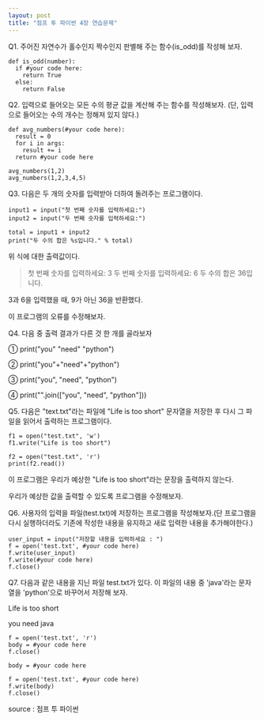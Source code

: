 ```yaml
---
layout: post
title: "점프 투 파이썬 4장 연습문제"
---
```




Q1. 주어진 자연수가 홀수인지 짝수인지 판별해 주는 함수(is_odd)를 작성해 보자.

```
def is_odd(number):
  if #your code here:
    return True
  else:
    return False
```

 

Q2. 입력으로 들어오는 모든 수의 평균 값을 계산해 주는 함수를 작성해보자. (단, 입력으로 들어오는 수의 개수는 정해져 있지 않다.)

```
def avg_numbers(#your code here):
  result = 0
  for i in args:
    result += i
  return #your code here

avg_numbers(1,2)
avg_numbers(1,2,3,4,5)
```



Q3. 다음은 두 개의 숫자를 입력받아 더하여 돌려주는 프로그램이다. 

```
input1 = input("첫 번째 숫자를 입력하세요:")
input2 = input("두 번째 숫자를 입력하세요:")

total = input1 + input2
print("두 수의 합은 %s입니다." % total)
```

위 식에 대한 출력값이다. 

> 첫 번째 숫자를 입력하세요: 3
> 두 번째 숫자를 입력하세요: 6
> 두 수의 합은 36입니다.

3과 6을 입력했을 때, 9가 아닌 36을 반환했다.

이 프로그램의 오류를 수정해보자.



Q4. 다음 중 출력 결과가 다른 것 한 개를 골라보자



① print("you" "need" "python")

② print("you"+"need"+"python")

③ print("you", "need", "python")

④ print("".join(["you", "need", "python"]))



Q5. 다음은 "text.txt"라는 파일에 "Life is too short" 문자열을 저장한 후 다시 그 파일을 읽어서 출력하는 프로그램이다.

```
f1 = open("test.txt", 'w')
f1.write("Life is too short")

f2 = open("test.txt", 'r')
print(f2.read())
```

이 프로그램은 우리가 예상한 "Life is too short"라는 문장을 출력하지 않는다.

우리가 예상한 값을 출력할 수 있도록 프로그램을 수정해보자.



Q6. 사용자의 입력을 파일(test.txt)에 저장하는 프로그램을 작성해보자.(단 프로그램을 다시 실행하더라도 기존에 작성한 내용을 유지하고 새로 입력한 내용을 추가해야한다.)

```
user_input = input("저장할 내용을 입력하세요 : ")
f = open('test.txt', #your code here)
f.write(user_input)
f.write(#your code here)
f.close()
```



Q7. 다음과 같은 내용을 지닌 파일 test.txt가 있다. 이 파일의 내용 중 'java'라는 문자열을 'python'으로 바꾸어서 저장해 보자.

Life is too short

you need java

```
f = open('test.txt', 'r')
body = #your code here
f.close()

body = #your code here

f = open('test.txt', #your code here)
f.write(body)
f.close()
```



source : 점프 투 파이썬
